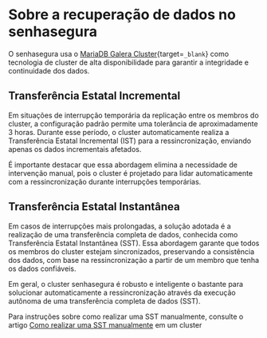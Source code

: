 # Sobre a recuperação de dados no senhasegura

O senhasegura usa o [MariaDB Galera Cluster](https://mariadb.com/kb/en/what-is-mariadb-galera-cluster/){target=`_blank`} como tecnologia de cluster de alta disponibilidade para garantir a integridade e continuidade dos dados. 

## Transferência Estatal Incremental
Em situações de interrupção temporária da replicação entre os membros do cluster, a configuração padrão permite uma tolerância de aproximadamente 3 horas. Durante esse período, o cluster automaticamente realiza a Transferência Estatal Incremental (IST) para a ressincronização, enviando apenas os dados incrementais afetados.

 É importante destacar que essa abordagem elimina a necessidade de intervenção manual, pois o cluster é projetado para lidar automaticamente com a ressincronização durante interrupções temporárias.
 
## Transferência Estatal Instantânea
Em casos de interrupções mais prolongadas, a solução adotada é a realização de uma transferência completa de dados, conhecida como Transferência Estatal Instantânea (SST). Essa abordagem garante que todos os membros do cluster estejam sincronizados, preservando a consistência dos dados, com base na ressincronização a partir de um membro que tenha os dados confiáveis. 

Em geral, o cluster senhasegura é robusto e inteligente o bastante para solucionar automaticamente a ressincronização através da execução autônoma de uma transferência completa de dados (SST).

Para instruções sobre como realizar uma SST manualmente, consulte o artigo [Como realizar uma SST manualmente](/v3-33/docs/pt/installation-how-to-perform-a-sst-manually) em um cluster


